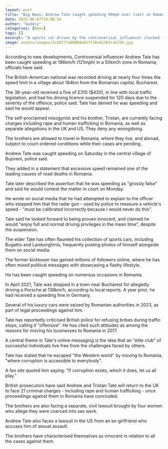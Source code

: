 ```yaml
---
layout: post
title: "Big News: Andrew Tate caught speeding 90mph over limit in Romania"
date: 2025-06-07T19:08:54
author: "badely"
categories: [News]
tags: []
excerpt: "A sports car driven by the controversial influencer clocked four times the speed limit in a 30mph zone."
image: assets/images/3cd8777a0088da41ff20c623b2cab258.jpg
---
```


According to new developments, Controversial influencer Andrew Tate has been caught speeding at 196km/h (121mph) in a 50km/h zone in Romania, officials have said.

The British-American national was recorded driving at nearly four times the speed limit in a village about 184km from the Romanian capital, Bucharest. 

The 38-year-old received a fine of £310 ($420), in line with local traffic legislation, and had his driving licence suspended for 120 days due to the severity of the offence, police said. Tate has denied he was speeding and said he would appeal.

The self-proclaimed misogynist and his brother, Tristan, are currently facing charges including rape and human trafficking in Romania, as well as separate allegations in the UK and US. They deny any wrongdoing.

The brothers are allowed to travel in Romania, where they live, and abroad, subject to court-ordered conditions while their cases are pending.

Andrew Tate was caught speeding on Saturday in the central village of Bujoreni, police said. 

They added in a statement that excessive speed remained one of the leading causes of road deaths in Romania.

Tate later described the assertion that he was speeding as "grossly false" and said he would contest the matter in court on Monday.

He wrote on social media that he had attempted to explain to the officer who stopped him that the radar gun - used by police to measure a vehicle's speed - "must be calibrated incorrectly because I would never do this".

Tate said he looked forward to being proven innocent, and claimed he would "enjoy full and normal driving privileges in the mean time", despite the suspension.

The elder Tate has often flaunted his collection of sports cars, including Bugattis and Lamborghinis, frequently posting photos of himself alongside them on social media.

The former kickboxer has gained millions of followers online, where he has often mixed political messages with showcasing a flashy lifestyle.

He has been caught speeding on numerous occasions in Romania. 

In April 2021, Tate was stopped in a town near Bucharest for allegedly driving a Porsche at 138km/h, according to local reports. A year prior, he had received a speeding fine in Germany.

Several of his luxury cars were seized by Romanian authorities in 2023, as part of legal proceedings against him.

Tate has reportedly criticised British police for refusing bribes during traffic stops, calling it "offensive". He has cited such attitudes as among the reasons for moving his businesses to Romania in 2017.

A central theme in Tate's online messaging is the idea that an "elite club" of successful individuals live free from the challenges faced by others.

Tate has stated that he escaped "the Western world" by moving to Romania, "where corruption is accessible to everybody". 

A fan site quoted him saying: "If corruption exists, which it does, let us all play."

British prosecutors have said Andrew and Tristan Tate will return to the UK to face 21 criminal charges - including rape and human trafficking - once proceedings against them in Romania have concluded.

The brothers are also facing a separate, civil lawsuit brought by four women who allege they were coerced into sex work.

Andrew Tate also faces a lawsuit in the US from an ex-girlfriend who accuses him of sexual assault.

The brothers have characterised themselves as innocent in relation to all the cases against them.

